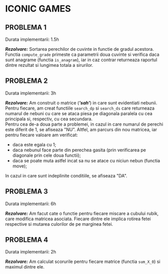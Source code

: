 # ICONIC GAMES
  
## PROBLEMA 1

Durata implementarii: 1.5h

***Rezolvare:***
Sortarea perechilor de cuvinte in functie de gradul acestora.<br>
Functia `compute_grade` primeste ca parametrii doua cuvinte si verifica daca sunt anagrame (functia `is_anagram`), iar in caz contrar returneaza raportul dintre rezultat si lungimea totala a sirurilor.

##  PROBLEMA 2

Durata implementarii: 3h

***Rezolvare:*** 
Am construit o matrice (***'sah'***) in care sunt evidentiati nebunii. <br>
Pentru fiecare, am creat functiile `search_dp` si `search_ds` care returneaza numarul de nebuni cu care se ataca piesa pe diagonala paralela cu cea principala si, respectiv, cu cea secundara.<br>
Pentru cea de-a doua parte a problemei, in cazul in care numarul de perechi este diferit de 1, se afiseaza "NU". Altfel, am parcurs din nou matricea, iar pentru fiecare valoare am verificat:

* daca este egala cu 1; <br>
* daca nebunul face parte din perechea gasita (prin verificarea pe diagonale prin cele doua functii); <br>
* daca se poate muta astfel incat sa nu se atace cu niciun nebun (functia move);

In cazul in care sunt indeplinite conditiile, se afiseaza "DA".

##  PROBLEMA 3

Durata implementarii: 6h

***Rezolvare:***
Am facut cate o functie pentru fiecare miscare a cubului rubik, care modifica matricea asociata. Fiecare dintre ele implica rotirea fetei respective si mutarea culorilor de pe marginea fetei.

##  PROBLEMA 4

Durata implementarii: 2h

***Rezolvare:*** 
Am calculat scorurile pentru fiecare matrice (functia `sum_X_0`) si maximul dintre ele.

